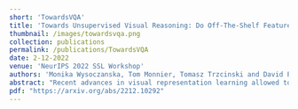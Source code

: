 ```yaml
---
short: 'TowardsVQA'
title: 'Towards Unsupervised Visual Reasoning: Do Off-The-Shelf Features Know How to Reason?'
thumbnail: /images/towardsvqa.png
collection: publications
permalink: /publications/TowardsVQA
date: 2-12-2022
venue: 'NeurIPS 2022 SSL Workshop'
authors: 'Monika Wysoczanska, Tom Monnier, Tomasz Trzcinski and David Picard'
abstract: "Recent advances in visual representation learning allowed to build an abundance of powerful off-the-shelf features that are ready-to-use for numerous downstream tasks. This work aims to assess how well these features preserve information about the objects, such as their spatial location, their visual properties and their relative relationships. We propose to do so by evaluating them in the context of visual reasoning, where multiple objects with complex relationships and different attributes are at play. More specifically, we introduce a protocol to evaluate visual representations for the task of Visual Question Answering. In order to decouple visual feature extraction from reasoning, we design a specific attention-based reasoning module which is trained on the frozen visual representations to be evaluated, in a spirit similar to standard feature evaluations relying on shallow networks. We compare two types of visual representations, densely extracted local features and object-centric ones, against the performances of a perfect image representation using ground truth. Our main findings are two-fold. First, despite excellent performances on classical proxy tasks, such representations fall short for solving complex reasoning problem. Second, object-centric features better preserve the critical information necessary to perform visual reasoning. In our proposed framework we show how to methodologically approach this evaluation."
pdf: "https://arxiv.org/abs/2212.10292"
---
```



